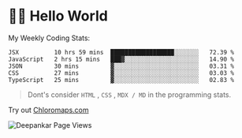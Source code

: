 # 👋🏽 Hello World 

<!--![Deepankar's github stats](https://github-readme-stats.vercel.app/api?username=Deep-Codes&count_private=true&show_icons=true&theme=radical)-->
My Weekly Coding Stats:

<!--START_SECTION:waka-->
```text
JSX          10 hrs 59 mins  ██████████████████░░░░░░░   72.39 % 
JavaScript   2 hrs 15 mins   ███▓░░░░░░░░░░░░░░░░░░░░░   14.90 % 
JSON         30 mins         ▓░░░░░░░░░░░░░░░░░░░░░░░░   03.31 % 
CSS          27 mins         ▓░░░░░░░░░░░░░░░░░░░░░░░░   03.03 % 
TypeScript   25 mins         ▓░░░░░░░░░░░░░░░░░░░░░░░░   02.83 % 
```
<!--END_SECTION:waka-->

> Dont's consider `HTML` , `CSS` , `MDX / MD` in the programming stats.

Try out [Chloromaps.com](https://www.chloromaps.com/)

<p align="left"> <img src="https://komarev.com/ghpvc/?username=Deep-Codes&label=Views&color=blue&style=plastic" alt="Deepankar Page Views" /> </p>
